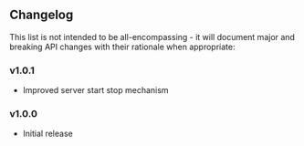 <h2 class="github">Changelog</h2>

This list is not intended to be all-encompassing - it will document major and breaking API
changes with their rationale when appropriate:

### v1.0.1

- Improved server start stop mechanism

### v1.0.0

- Initial release
